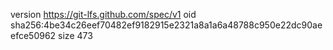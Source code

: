 version https://git-lfs.github.com/spec/v1
oid sha256:4be34c26eef70482ef9182915e2321a8a1a6a48788c950e22dc90aeefce50962
size 473
